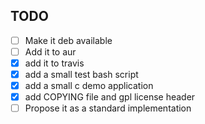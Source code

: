## TODO

- [ ] Make it deb available
- [ ] Add it to aur
- [x] add it to travis
- [x] add a small test bash script
- [x] add a small c demo application
- [x] add COPYING file and gpl license header
- [ ] Propose it as a standard implementation
